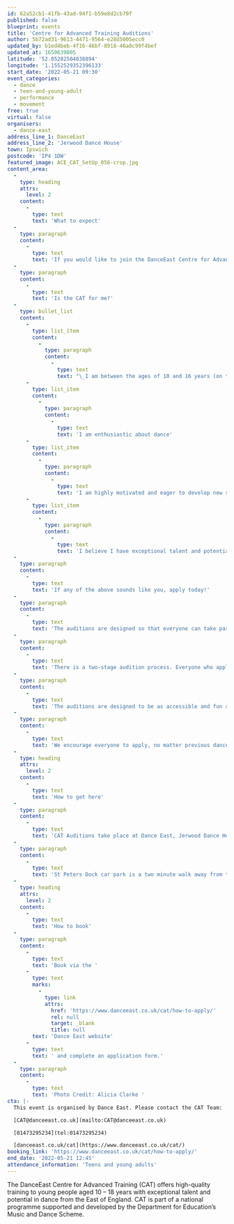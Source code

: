 ```yaml
---
id: 62a52cb1-41fb-43ad-94f1-b59e8d2cb79f
published: false
blueprint: events
title: 'Centre for Advanced Training Auditions'
author: 5b72ad31-9613-4471-9564-e28d5005ecc0
updated_by: b1ed4beb-4f16-46bf-8918-46a0c99f4bef
updated_at: 1650639805
latitude: '52.05282504038894'
longitude: '1.1552529352396133'
start_date: '2022-05-21 09:30'
event_categories:
  - dance
  - teen-and-young-adult
  - performance
  - movement
free: true
virtual: false
organisers:
  - dance-east
address_line_1: DanceEast
address_line_2: 'Jerwood Dance House'
town: Ipswich
postcode: 'IP4 1DW'
featured_image: ACE_CAT_SetUp_056-crop.jpg
content_area:
  -
    type: heading
    attrs:
      level: 2
    content:
      -
        type: text
        text: 'What to expect'
  -
    type: paragraph
    content:
      -
        type: text
        text: 'If you would like to join the DanceEast Centre for Advanced Training (CAT), you will need to attend a FREE audition. Auditions run each year in May and June. Auditions are free but places MUST be booked by completing an application form by Sunday 8th May. '
  -
    type: paragraph
    content:
      -
        type: text
        text: 'Is the CAT for me?'
  -
    type: bullet_list
    content:
      -
        type: list_item
        content:
          -
            type: paragraph
            content:
              -
                type: text
                text: "\_I am between the ages of 10 and 16 years (on the 1 September 2022)"
      -
        type: list_item
        content:
          -
            type: paragraph
            content:
              -
                type: text
                text: 'I am enthusiastic about dance'
      -
        type: list_item
        content:
          -
            type: paragraph
            content:
              -
                type: text
                text: 'I am highly motivated and eager to develop new skills'
      -
        type: list_item
        content:
          -
            type: paragraph
            content:
              -
                type: text
                text: 'I believe I have exceptional talent and potential within dance'
  -
    type: paragraph
    content:
      -
        type: text
        text: 'If any of the above sounds like you, apply today!'
  -
    type: paragraph
    content:
      -
        type: text
        text: 'The auditions are designed so that everyone can take part and have fun. We also have optional Audition Support Workshops to help guide you through the process and answer any questions you may have.'
  -
    type: paragraph
    content:
      -
        type: text
        text: 'There is a two-stage audition process. Everyone who applies will be invited to take part in a Stage One Audition which will include three short workshops in contemporary technique, ballet and creative – you do not need to prepare anything in advance of the audition. Students will be placed in a class with people of a similar age and level of experience.'
  -
    type: paragraph
    content:
      -
        type: text
        text: 'The auditions are designed to be as accessible and fun as possible, so you don’t need to have any previous dance experience. You may then be invited to attend a Stage Two audition.'
  -
    type: paragraph
    content:
      -
        type: text
        text: 'We encourage everyone to apply, no matter previous dance experience.'
  -
    type: heading
    attrs:
      level: 2
    content:
      -
        type: text
        text: 'How to get here'
  -
    type: paragraph
    content:
      -
        type: text
        text: 'CAT Auditions take place at Dance East, Jerwood Dance House, Ipswich, IP4 1DW.'
  -
    type: paragraph
    content:
      -
        type: text
        text: 'St Peters Dock car park is a two minute walk away from the venue.'
  -
    type: heading
    attrs:
      level: 2
    content:
      -
        type: text
        text: 'How to book'
  -
    type: paragraph
    content:
      -
        type: text
        text: 'Book via the '
      -
        type: text
        marks:
          -
            type: link
            attrs:
              href: 'https://www.danceeast.co.uk/cat/how-to-apply/'
              rel: null
              target: _blank
              title: null
        text: 'Dance East website'
      -
        type: text
        text: ' and complete an application form.'
  -
    type: paragraph
    content:
      -
        type: text
        text: 'Photo Credit: Alicia Clarke '
cta: |-
  This event is organised by Dance East. Please contact the CAT Team:

  [CAT@danceeast.co.uk](mailto:CAT@danceeast.co.uk)

  [01473295234](tel:01473295234)

  [danceeast.co.uk/cat](https://www.danceeast.co.uk/cat/)
booking_link: 'https://www.danceeast.co.uk/cat/how-to-apply/'
end_date: '2022-05-21 12:45'
attendance_information: 'Teens and young adults'
---
```

The DanceEast Centre for Advanced Training (CAT) offers high-quality training to young people aged 10 – 18 years with exceptional talent and potential in dance from the East of England. CAT is part of a national programme supported and developed by the Department for Education’s Music and Dance Scheme.